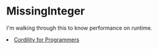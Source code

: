 # MissingInteger
I'm walking through this to know performance on runtime.

<li><a href="https://app.codility.com/programmers/lessons/4-counting_elements/missing_integer/">Cordility for Programmers</a></li>

